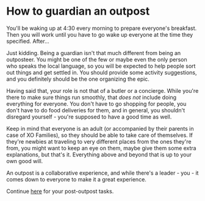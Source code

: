 # How to guardian an outpost

You'll be waking up at 4:30 every morning to prepare everyone's breakfast. Then you will work until you have to go wake up everyone at the time they specified. After...

Just kidding. Being a guardian isn't that much different from being an outposteer. You might be one of the few or maybe even the only person who speaks the local language, so you will be expected to help people sort out things and get settled in. You should provide some activity suggestions, and you definitely should be the one organizing the epic.

Having said that, your role is not that of a butler or a concierge. While you're there to make sure things run smoothly, that *does not* include doing everything for everyone. You don't have to go shopping for people, you don't have to do food deliveries for them, and in general, you shouldn't disregard yourself - you're supposed to have a good time as well.

Keep in mind that everyone is an adult (or accompanied by their parents in case of XO Families), so they should be able to take care of themselves. If they're newbies at traveling to very different places from the ones they're from, you might want to keep an eye on them, maybe give them some extra explanations, but that's it. Everything above and beyond that is up to your own good will.

An outpost is a collaborative experience, and while there's a leader - you - it comes down to everyone to make it a great experience.

Continue [here](g-post.md) for your post-outpost tasks.